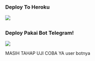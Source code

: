 ### Deploy To Heroku
<a href="https://heroku.com/deploy?template=https://github.com/UserKontol/Man-Userbot"><img src="https://img.shields.io/badge/Deploy%20To%20Heroku-blue.svg?style=for-the-badge&logo="></a>

##

### Deploy Pakai Bot Telegram!
<a href="https://telegram.dog/XTZ_HerokuBot?start=VXNlcktvbnRvbC9NYW4tVXNlcmJvdCBNYW4tdXNlcmJvdA"><img src="https://img.shields.io/badge/Deploy%20Via%20Bot-green.svg?style=for-the-badge&logo="></a>

MASIH TAHAP UJI COBA YA user botnya
